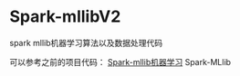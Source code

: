 # Spark-mllibV2
spark mllib机器学习算法以及数据处理代码

可以参考之前的项目代码：
[Spark-mllib机器学习](https://github.com/ljcan/Spark-Scala)
Spark-MLlib
